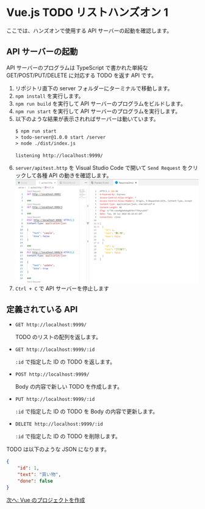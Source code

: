# Vue.js TODO リストハンズオン 1

ここでは、ハンズオンで使用する API サーバーの起動を確認します。

## API サーバーの起動

API サーバーのプログラムは TypeScript で書かれた単純な GET/POST/PUT/DELETE に対応する TODO を返す API です。

1. リポジトリ直下の server フォルダーにターミナルで移動します。
2. `npm install` を実行します。
3. `npm run build` を実行して API サーバーのプログラムをビルドします。
4. `npm run start` を実行して API サーバーのプログラムを実行します。
5. 以下のような結果が表示されればサーバーは動いています。
   ```
   $ npm run start
   > todo-server@1.0.0 start /server
   > node ./dist/index.js
   
   listening http://localhost:9999/
   ```
6. `server/apitest.http` を Visual Studio Code で開いて `Send Request` をクリックして各種 API の動きを確認します。
   ![](./images/01-restclient.png)
7. `Ctrl + C` で API サーバーを停止します

## 定義されている API

- `GET http://localhost:9999/`

  TODO のリストの配列を返します。
- `GET http://localhost:9999/:id`

  `:id` で指定した ID の TODO を返します。
- `POST http://localhost:9999/`

  Body の内容で新しい TODO を作成します。
- `PUT http://localhost:9999/:id`

  `:id` で指定した ID の TODO を Body の内容で更新します。
- `DELETE http://localhost:9999/:id`

  `:id` で指定した ID の TODO を削除します。

TODO は以下のような JSON になります。

```json
{
    "id": 1,
    "text": "買い物",
    "done": false
}
```

[次へ: Vue のプロジェクトを作成](./02.md)